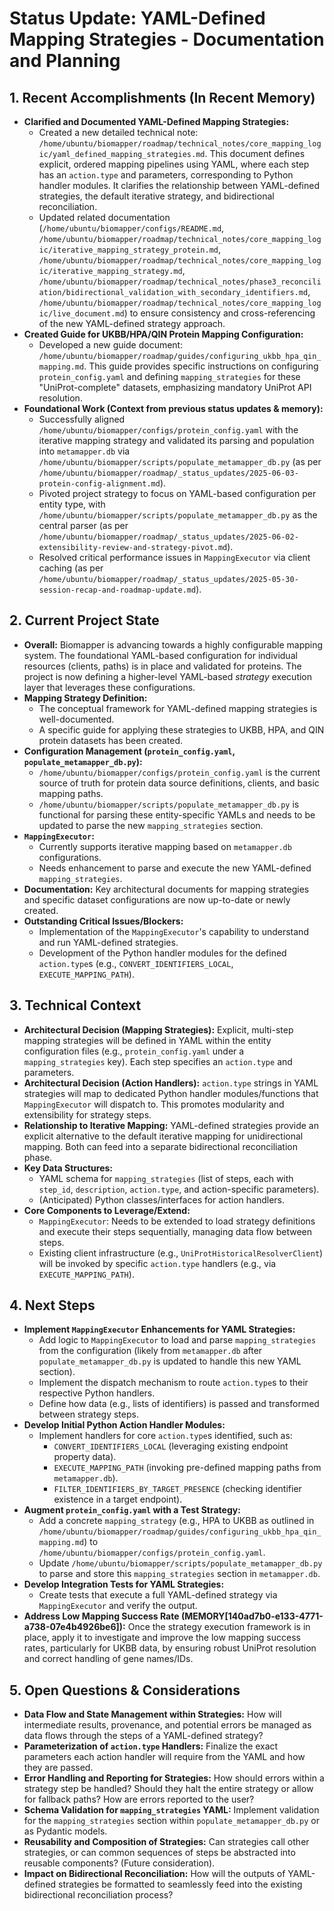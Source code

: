 # Status Update: YAML-Defined Mapping Strategies - Documentation and Planning

## 1. Recent Accomplishments (In Recent Memory)

- **Clarified and Documented YAML-Defined Mapping Strategies:**
    - Created a new detailed technical note: `/home/ubuntu/biomapper/roadmap/technical_notes/core_mapping_logic/yaml_defined_mapping_strategies.md`. This document defines explicit, ordered mapping pipelines using YAML, where each step has an `action.type` and parameters, corresponding to Python handler modules. It clarifies the relationship between YAML-defined strategies, the default iterative strategy, and bidirectional reconciliation.
    - Updated related documentation (`/home/ubuntu/biomapper/configs/README.md`, `/home/ubuntu/biomapper/roadmap/technical_notes/core_mapping_logic/iterative_mapping_strategy_protein.md`, `/home/ubuntu/biomapper/roadmap/technical_notes/core_mapping_logic/iterative_mapping_strategy.md`, `/home/ubuntu/biomapper/roadmap/technical_notes/phase3_reconciliation/bidirectional_validation_with_secondary_identifiers.md`, `/home/ubuntu/biomapper/roadmap/technical_notes/core_mapping_logic/live_document.md`) to ensure consistency and cross-referencing of the new YAML-defined strategy approach.
- **Created Guide for UKBB/HPA/QIN Protein Mapping Configuration:**
    - Developed a new guide document: `/home/ubuntu/biomapper/roadmap/guides/configuring_ukbb_hpa_qin_mapping.md`. This guide provides specific instructions on configuring `protein_config.yaml` and defining `mapping_strategies` for these "UniProt-complete" datasets, emphasizing mandatory UniProt API resolution.
- **Foundational Work (Context from previous status updates & memory):**
    - Successfully aligned `/home/ubuntu/biomapper/configs/protein_config.yaml` with the iterative mapping strategy and validated its parsing and population into `metamapper.db` via `/home/ubuntu/biomapper/scripts/populate_metamapper_db.py` (as per `/home/ubuntu/biomapper/roadmap/_status_updates/2025-06-03-protein-config-alignment.md`).
    - Pivoted project strategy to focus on YAML-based configuration per entity type, with `/home/ubuntu/biomapper/scripts/populate_metamapper_db.py` as the central parser (as per `/home/ubuntu/biomapper/roadmap/_status_updates/2025-06-02-extensibility-review-and-strategy-pivot.md`).
    - Resolved critical performance issues in `MappingExecutor` via client caching (as per `/home/ubuntu/biomapper/roadmap/_status_updates/2025-05-30-session-recap-and-roadmap-update.md`).

## 2. Current Project State

- **Overall:** Biomapper is advancing towards a highly configurable mapping system. The foundational YAML-based configuration for individual resources (clients, paths) is in place and validated for proteins. The project is now defining a higher-level YAML-based *strategy* execution layer that leverages these configurations.
- **Mapping Strategy Definition:**
    - The conceptual framework for YAML-defined mapping strategies is well-documented.
    - A specific guide for applying these strategies to UKBB, HPA, and QIN protein datasets has been created.
- **Configuration Management (`protein_config.yaml`, `populate_metamapper_db.py`):**
    - `/home/ubuntu/biomapper/configs/protein_config.yaml` is the current source of truth for protein data source definitions, clients, and basic mapping paths.
    - `/home/ubuntu/biomapper/scripts/populate_metamapper_db.py` is functional for parsing these entity-specific YAMLs and needs to be updated to parse the new `mapping_strategies` section.
- **`MappingExecutor`:**
    - Currently supports iterative mapping based on `metamapper.db` configurations.
    - Needs enhancement to parse and execute the new YAML-defined `mapping_strategies`.
- **Documentation:** Key architectural documents for mapping strategies and specific dataset configurations are now up-to-date or newly created.
- **Outstanding Critical Issues/Blockers:**
    - Implementation of the `MappingExecutor`'s capability to understand and run YAML-defined strategies.
    - Development of the Python handler modules for the defined `action.type`s (e.g., `CONVERT_IDENTIFIERS_LOCAL`, `EXECUTE_MAPPING_PATH`).

## 3. Technical Context

- **Architectural Decision (Mapping Strategies):** Explicit, multi-step mapping strategies will be defined in YAML within the entity configuration files (e.g., `protein_config.yaml` under a `mapping_strategies` key). Each step specifies an `action.type` and parameters.
- **Architectural Decision (Action Handlers):** `action.type` strings in YAML strategies will map to dedicated Python handler modules/functions that `MappingExecutor` will dispatch to. This promotes modularity and extensibility for strategy steps.
- **Relationship to Iterative Mapping:** YAML-defined strategies provide an explicit alternative to the default iterative mapping for unidirectional mapping. Both can feed into a separate bidirectional reconciliation phase.
- **Key Data Structures:**
    - YAML schema for `mapping_strategies` (list of steps, each with `step_id`, `description`, `action.type`, and action-specific parameters).
    - (Anticipated) Python classes/interfaces for action handlers.
- **Core Components to Leverage/Extend:**
    - `MappingExecutor`: Needs to be extended to load strategy definitions and execute their steps sequentially, managing data flow between steps.
    - Existing client infrastructure (e.g., `UniProtHistoricalResolverClient`) will be invoked by specific `action.type` handlers (e.g., via `EXECUTE_MAPPING_PATH`).

## 4. Next Steps

- **Implement `MappingExecutor` Enhancements for YAML Strategies:**
    - Add logic to `MappingExecutor` to load and parse `mapping_strategies` from the configuration (likely from `metamapper.db` after `populate_metamapper_db.py` is updated to handle this new YAML section).
    - Implement the dispatch mechanism to route `action.type`s to their respective Python handlers.
    - Define how data (e.g., lists of identifiers) is passed and transformed between strategy steps.
- **Develop Initial Python Action Handler Modules:**
    - Implement handlers for core `action.type`s identified, such as:
        - `CONVERT_IDENTIFIERS_LOCAL` (leveraging existing endpoint property data).
        - `EXECUTE_MAPPING_PATH` (invoking pre-defined mapping paths from `metamapper.db`).
        - `FILTER_IDENTIFIERS_BY_TARGET_PRESENCE` (checking identifier existence in a target endpoint).
- **Augment `protein_config.yaml` with a Test Strategy:**
    - Add a concrete `mapping_strategy` (e.g., HPA to UKBB as outlined in `/home/ubuntu/biomapper/roadmap/guides/configuring_ukbb_hpa_qin_mapping.md`) to `/home/ubuntu/biomapper/configs/protein_config.yaml`.
    - Update `/home/ubuntu/biomapper/scripts/populate_metamapper_db.py` to parse and store this `mapping_strategies` section in `metamapper.db`.
- **Develop Integration Tests for YAML Strategies:**
    - Create tests that execute a full YAML-defined strategy via `MappingExecutor` and verify the output.
- **Address Low Mapping Success Rate (MEMORY[140ad7b0-e133-4771-a738-07e4b4926be6]):** Once the strategy execution framework is in place, apply it to investigate and improve the low mapping success rates, particularly for UKBB data, by ensuring robust UniProt resolution and correct handling of gene names/IDs.

## 5. Open Questions & Considerations

- **Data Flow and State Management within Strategies:** How will intermediate results, provenance, and potential errors be managed as data flows through the steps of a YAML-defined strategy?
- **Parameterization of `action.type` Handlers:** Finalize the exact parameters each action handler will require from the YAML and how they are passed.
- **Error Handling and Reporting for Strategies:** How should errors within a strategy step be handled? Should they halt the entire strategy or allow for fallback paths? How are errors reported to the user?
- **Schema Validation for `mapping_strategies` YAML:** Implement validation for the `mapping_strategies` section within `populate_metamapper_db.py` or as Pydantic models.
- **Reusability and Composition of Strategies:** Can strategies call other strategies, or can common sequences of steps be abstracted into reusable components? (Future consideration).
- **Impact on Bidirectional Reconciliation:** How will the outputs of YAML-defined strategies be formatted to seamlessly feed into the existing bidirectional reconciliation process?
